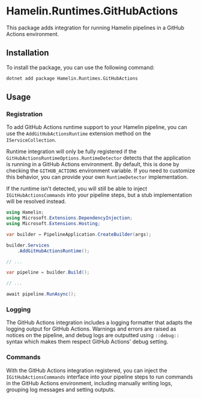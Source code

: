 # Hamelin.Runtimes.GitHubActions

This package adds integration for running Hamelin pipelines in a GitHub Actions environment.

## Installation

To install the package, you can use the following command:

```bash
dotnet add package Hamelin.Runtimes.GitHubActions
```

## Usage

### Registration

To add GitHub Actions runtime support to your Hamelin pipeline, you can use the `AddGitHubActionsRuntime` extension method on the `IServiceCollection`.

Runtime integration will only be fully registered if the `GitHubActionsRuntimeOptions.RuntimeDetector` detects that the application is running in a GitHub Actions environment. By default, this is done by checking the `GITHUB_ACTIONS` environment variable. If you need to customize this behavior, you can provide your own `RuntimeDetector` implementation.

If the runtime isn't detected, you will still be able to inject `IGitHubActionsCommands` into your pipeline steps, but a stub implementation will be resolved instead.

```csharp
using Hamelin;
using Microsoft.Extensions.DependencyInjection;
using Microsoft.Extensions.Hosting;

var builder = PipelineApplication.CreateBuilder(args);

builder.Services
    .AddGitHubActionsRuntime();

// ...

var pipeline = builder.Build();

// ...

await pipeline.RunAsync();
```

### Logging

The GitHub Actions integration includes a logging formatter that adapts the logging output for GitHub Actions. Warnings and errors are raised as notices on the pipeline, and debug logs are outputted using `::debug::` syntax which makes them respect GitHub Actions' debug setting.

### Commands

With the GitHub Actions integration registered, you can inject the `IGitHubActionsCommands` interface into your pipeline steps to run commands in the GitHub Actions environment, including manually writing logs, grouping log messages and setting outputs.
